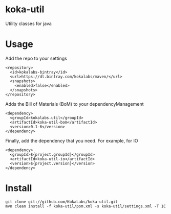 koka-util
=========

Utility classes for java

Usage
=====

Add the repo to your settings

    <repository>
      <id>kokalabs-bintray</id>
      <url>https://dl.bintray.com/kokalabs/maven/</url>
      <snapshots>
        <enabled>false</enabled>
      </snapshots>
    </repository>

Adds the Bill of Materials (BoM) to your dependencyManagement

    <dependency>
      <groupId>kokalabs.util</groupId>
      <artifactId>koka-util-bom</artifactId>
      <version>0.1-6</version>
    </dependency>
    
Finally, add the dependency that you need.  For example, for IO

    <dependency>
      <groupId>${project.groupId}</groupId>
      <artifactId>koka-util-io</artifactId>
      <version>${project.version}</version>
    </dependency>

Install
=======

    git clone git://github.com/KokaLabs/koka-util.git
    mvn clean install -f koka-util/pom.xml -s koka-util/settings.xml -T 1C
